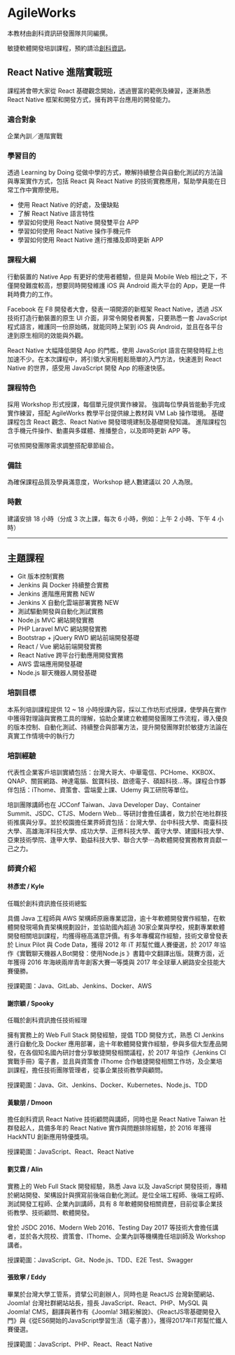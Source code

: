 # AgileWorks

本教材由創科資訊研發團隊共同編撰。

敏捷軟體開發培訓課程，預約請洽[創科資訊](http://trunk-studio.com/)。

## React Native 進階實戰班

課程將會帶大家從 React 基礎觀念開始，透過豐富的範例及練習，逐漸熟悉 React Native 框架和開發方式，擁有跨平台應用的開發能力。

### 適合對象

企業內訓／進階實戰

### 學習目的

透過 Learning by Doing 從做中學的方式，瞭解持續整合與自動化測試的方法論與專案實作方式，包括 React 與 React Native 的技術實務應用，幫助學員能在日常工作中實際使用。

* 使用 React Native 的好處，及優缺點
* 了解 React Native 語言特性
* 學習如何使用 React Native 開發雙平台 APP
* 學習如何使用 React Native 操作手機元件
* 學習如何使用 React Native 進行推播及即時更新 APP

### 課程大綱

行動裝置的 Native App 有更好的使用者體驗，但是與 Mobile Web 相比之下，不僅開發難度較高，想要同時開發維護 iOS 與 Android 兩大平台的 App，更是一件耗時費力的工作。

Facebook 在 F8 開發者大會，發表一項開源的新框架 React Native，透過 JSX 技術打造行動裝置的原生 UI 介面，非常令開發者興奮，只要熟悉一套 JavaScript 程式語言，維護同一份原始碼，就能同時上架到 iOS 與 Android，並且在各平台達到原生相同的效能與外觀。

React Native 大幅降低開發 App 的門檻，使用 JavaScript 語言在開發時程上也加速不少。在本次課程中，將引領大家用輕鬆簡單的入門方法，快速進到 React Native 的世界，感受用 JavaScript 開發 App 的極速快感。


### 課程特色

採用 Workshop 形式授課，每個單元提供實作練習。
強調每位學員皆能動手完成實作練習，搭配 AgileWorks 教學平台提供線上教材與 VM Lab 操作環境。
基礎課程包含 React 觀念、React Native 開發環境建制及基礎開發知識。
進階課程包含手機元件操作、動畫與多媒體、推播整合，以及即時更新 APP 等。

可依照開發團隊需求調整搭配章節組合。

### 備註

為確保課程品質及學員滿意度，Workshop 總人數建議以 20 人為限。

### 時數

建議安排 18 小時（分成 3 次上課，每次 6 小時，例如：上午 2 小時、下午 4 小時）

---

## 主題課程

* Git 版本控制實務
* Jenkins 與 Docker 持續整合實務
* Jenkins 進階應用實務 NEW
* Jenkins X 自動化雲端部署實務 NEW
* 測試驅動開發與自動化測試實務
* Node.js MVC 網站開發實務
* PHP Laravel MVC 網站開發實務
* Bootstrap + jQuery RWD 網站前端開發基礎
* React / Vue 網站前端開發實務
* React Native 跨平台行動應用開發實務
* AWS 雲端應用開發基礎
* Node.js 聊天機器人開發基礎


### 培訓目標

本系列培訓課程提供 12 ~ 18 小時授課內容，採以工作坊形式授課，使學員在實作中獲得對理論與實務工具的理解，協助企業建立軟體開發團隊工作流程，導入優良的版本控制、自動化測試、持續整合與部署方法，提升開發團隊對於敏捷方法論在真實工作情境中的執行力

### 培訓經驗

代表性企業客戶培訓實績包括：台灣大哥大、中華電信、PCHome、KKBOX、QNAP、關貿網路、神達電腦、鋐寶科技、啟德電子、碩超科技...等。課程合作夥伴包括：iThome、資策會、雲端愛上課、Udemy 與工研院等單位。

培訓團隊講師也在 JCConf Taiwan、Java Developer Day、Container Summit、JSDC、CTJS、Modern Web… 等研討會擔任講者，致力於在地社群技術推廣與分享。並於校園擔任業界師資包括：台灣大學、台中科技大學、南臺科技大學、高雄海洋科技大學、成功大學、正修科技大學、義守大學、建國科技大學、亞東技術學院、逢甲大學、勤益科技大學、聯合大學⋯為軟體開發實務教育貢獻一己之力。


### 師資介紹

#### 林彥宏 / Kyle

任職於創科資訊擔任技術總監

具備 Java 工程師與 AWS 架構師原廠專業認證，逾十年軟體開發實作經驗，在軟體開發現場負責架構規劃設計，並協助國內超過 30家企業與學校，規劃專業軟體開發相關培訓課程，均獲得極高滿意評價。有多年專欄寫作經驗，技術文章曾發表於 Linux Pilot 與 Code Data，獲得 2012 年 iT 邦幫忙鐵人賽優選，於 2017 年協作《實戰聊天機器人Bot開發：使用Node.js 》書籍中文翻譯出版。競賽方面，近年獲得 2016 年海峽兩岸青年創客大賽一等獎與 2017 年全球華人網路安全技能大賽優勝。

授課範圍：Java、GitLab、Jenkins、Docker、AWS

#### 謝宗穎 / Spooky

任職於創科資訊擔任技術經理

擁有實務上的 Web Full Stack 開發經驗，提倡 TDD 開發方式，熟悉 CI Jenkins 進行自動化及 Docker 應用部署，逾十年軟體開發實作經驗，參與多個大型產品開發，在各個知名國內研討會分享敏捷開發相關議程，於 2017 年協作《Jenkins CI 實戰手冊》電子書，並且與資策會 iThome 合作敏捷開發相關工作坊，及企業培訓課程，擔任技術團隊管理者，從事企業技術教學與顧問。

授課範圍：Java、Git、Jenkins、Docker、Kubernetes、Node.js、TDD

#### 黃駿朋 / Dmoon 

擔任創科資訊 React Native 技術顧問與講師，同時也是 React Native Taiwan 社群發起人，具備多年的 React Native 實作與問題排除經驗，於 2016 年獲得 HackNTU 創新應用特優獎項。

授課範圍：JavaScript、React、React Native

#### 劉艾霖 / Alin 

實務上的 Web Full Stack 開發經驗，熟悉 Java 以及 JavaScript 開發技術，專精於網站開發、架構設計與撰寫前後端自動化測試。是位全端工程師、後端工程師、測試開發工程師、企業內訓講師，具有 8 年軟體開發相關資歷，目前從事企業技術教學、技術顧問、軟體開發。

曾於 JSDC 2016、Modern Web 2016、Testing Day 2017 等技術大會擔任講者，並於各大院校、資策會、IThome、企業內訓等機構擔任培訓師及 Workshop 講者。

授課範圍：JavaScript、Git、Node.js、TDD、E2E Test、Swagger

#### 張致寧 / Eddy

畢業於台灣大學工管系，資擘公司創辦人，同時也是 ReactJS 台灣新聞網站、Joomla! 台灣社群網站站長，擅長 JavaScript、React、PHP、MySQL 與 Joomla! CMS，翻譯與著作有《Joomla! 3精彩解說》、《ReactJS零基礎開發入門》與《從ES6開始的JavaScript學習生活（電子書）》，獲得2017年iT邦幫忙鐵人賽優選。

授課範圍：JavaScript、PHP、React、React Native
